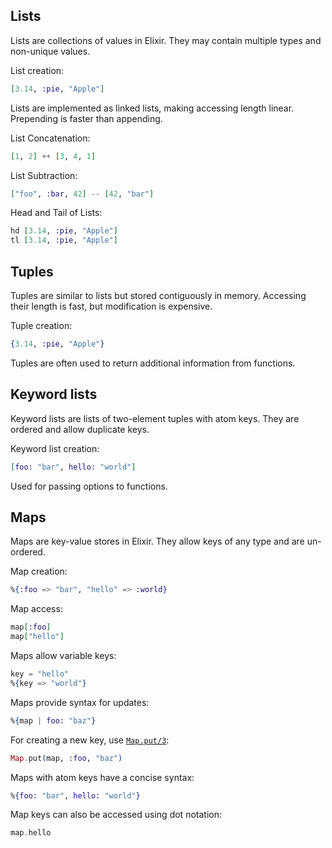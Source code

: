 ## Lists

Lists are collections of values in Elixir. They may contain multiple types and non-unique values.

List creation:
```elixir
[3.14, :pie, "Apple"]
```

Lists are implemented as linked lists, making accessing length linear. Prepending is faster than appending.

List Concatenation:
```elixir
[1, 2] ++ [3, 4, 1]
```

List Subtraction:
```elixir
["foo", :bar, 42] -- [42, "bar"]
```

Head and Tail of Lists:
```elixir
hd [3.14, :pie, "Apple"]
tl [3.14, :pie, "Apple"]
```

## Tuples

Tuples are similar to lists but stored contiguously in memory. Accessing their length is fast, but modification is expensive.

Tuple creation:
```elixir
{3.14, :pie, "Apple"}
```

Tuples are often used to return additional information from functions.

## Keyword lists

Keyword lists are lists of two-element tuples with atom keys. They are ordered and allow duplicate keys.

Keyword list creation:
```elixir
[foo: "bar", hello: "world"]
```

Used for passing options to functions.

## Maps

Maps are key-value stores in Elixir. They allow keys of any type and are un-ordered.

Map creation:
```elixir
%{:foo => "bar", "hello" => :world}
```

Map access:
```elixir
map[:foo]
map["hello"]
```

Maps allow variable keys:
```elixir
key = "hello"
%{key => "world"}
```

Maps provide syntax for updates:
```elixir
%{map | foo: "baz"}
```

For creating a new key, use [`Map.put/3`](https://hexdocs.pm/elixir/Map.html#put/3):
```elixir
Map.put(map, :foo, "baz")
```

Maps with atom keys have a concise syntax:
```elixir
%{foo: "bar", hello: "world"}
```

Map keys can also be accessed using dot notation:
```elixir
map.hello
```
